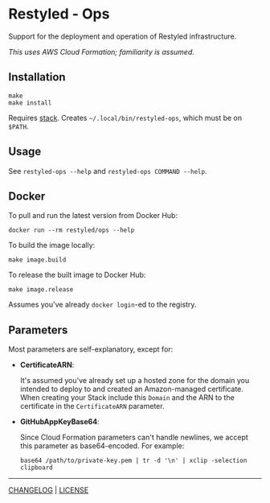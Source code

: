 # Restyled - Ops

Support for the deployment and operation of Restyled infrastructure.

*This uses AWS Cloud Formation; familiarity is assumed.*

## Installation

```console
make
make install
```

Requires [stack](https://docs.haskellstack.org/en/stable/README/). Creates
`~/.local/bin/restyled-ops`, which must be on `$PATH`.

## Usage

See `restyled-ops --help` and `restyled-ops COMMAND --help`.

## Docker

To pull and run the latest version from Docker Hub:

```console
docker run --rm restyled/ops --help
```

To build the image locally:

```console
make image.build
```

To release the built image to Docker Hub:

```console
make image.release
```

Assumes you've already `docker login`-ed to the registry.

## Parameters

Most parameters are self-explanatory, except for:

- **CertificateARN**:

  It's assumed you've already set up a hosted zone for the domain you intended
  to deploy to and created an Amazon-managed certificate. When creating your
  Stack include this `Domain` and the ARN to the certificate in the
  `CertificateARN` parameter.

- **GitHubAppKeyBase64**:

  Since Cloud Formation parameters can't handle newlines, we accept this
  parameter as base64-encoded. For example:

  ```console
  base64 /path/to/private-key.pem | tr -d '\n' | xclip -selection clipboard
  ```

---

[CHANGELOG](./CHANGELOG.md) | [LICENSE](./LICENSE)
